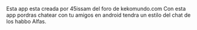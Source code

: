 Esta app esta creada por 45issam del foro de kekomundo.com
Con esta app pordras chatear con tu amigos en android
tendra un estilo del chat de los habbo Alfas.